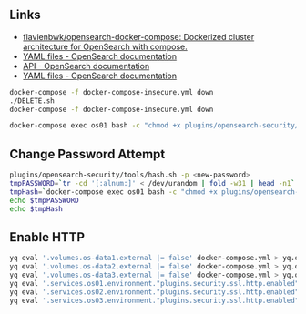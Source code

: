 
## Links

* [flavienbwk/opensearch-docker-compose: Dockerized cluster architecture for OpenSearch with compose.](https://github.com/flavienbwk/opensearch-docker-compose)
* [YAML files - OpenSearch documentation](https://opensearch.org/docs/latest/security-plugin/configuration/yaml/#opensearchyml)
* [API - OpenSearch documentation](https://opensearch.org/docs/latest/security-plugin/access-control/api/#users)
* [YAML files - OpenSearch documentation](https://opensearch.org/docs/latest/security-plugin/configuration/yaml#internal_usersyml)

``` bash
docker-compose -f docker-compose-insecure.yml down
./DELETE.sh
docker-compose -f docker-compose-insecure.yml down
```

``` bash
docker-compose exec os01 bash -c "chmod +x plugins/opensearch-security/tools/securityadmin.sh && bash plugins/opensearch-security/tools/securityadmin.sh -cd plugins/opensearch-security/securityconfig -icl -nhnv -cacert config/certificates/ca/ca.pem -cert config/certificates/ca/admin.pem -key config/certificates/ca/admin.key -h localhost"
```

## Change Password Attempt

``` bash
plugins/opensearch-security/tools/hash.sh -p <new-password>
tmpPASSWORD=`tr -cd '[:alnum:]' < /dev/urandom | fold -w31 | head -n1`
tmpHash=`docker-compose exec os01 bash -c "chmod +x plugins/opensearch-security/tools/hash.sh && bash plugins/opensearch-security/tools/hash.sh -p $tmpPASSWORD"`
echo $tmpPASSWORD
echo $tmpHash
```

## Enable HTTP

``` bash
yq eval '.volumes.os-data1.external |= false' docker-compose.yml > yq.out && mv yq.out docker-compose.yml
yq eval '.volumes.os-data2.external |= false' docker-compose.yml > yq.out && mv yq.out docker-compose.yml
yq eval '.volumes.os-data3.external |= false' docker-compose.yml > yq.out && mv yq.out docker-compose.yml
yq eval '.services.os01.environment."plugins.security.ssl.http.enabled" |= "true"' docker-compose.yml > yq.out && mv yq.out docker-compose.yml
yq eval '.services.os02.environment."plugins.security.ssl.http.enabled" |= "true"' docker-compose.yml > yq.out && mv yq.out docker-compose.yml
yq eval '.services.os03.environment."plugins.security.ssl.http.enabled" |= "true"' docker-compose.yml > yq.out && mv yq.out docker-compose.yml
```